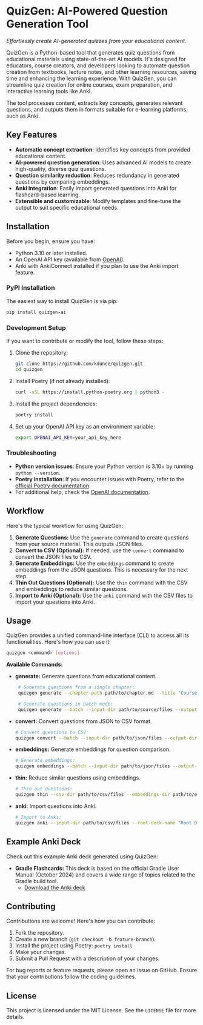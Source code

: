 # QuizGen: AI-Powered Question Generation Tool

*Effortlessly create AI-generated quizzes from your educational content.*

QuizGen is a Python-based tool that generates quiz questions from educational materials using state-of-the-art AI models. It's designed for educators, course creators, and developers looking to automate question creation from textbooks, lecture notes, and other learning resources, saving time and enhancing the learning experience. With QuizGen, you can streamline quiz creation for online courses, exam preparation, and interactive learning tools like Anki.

The tool processes content, extracts key concepts, generates relevant questions, and outputs them in formats suitable for e-learning platforms, such as Anki.

## Key Features

- **Automatic concept extraction**: Identifies key concepts from provided educational content.
- **AI-powered question generation**: Uses advanced AI models to create high-quality, diverse quiz questions.
- **Question similarity reduction**: Reduces redundancy in generated questions by comparing embeddings.
- **Anki integration**: Easily import generated questions into Anki for flashcard-based learning.
- **Extensible and customizable**: Modify templates and fine-tune the output to suit specific educational needs.

## Installation

Before you begin, ensure you have:

- Python 3.10 or later installed.
- An OpenAI API key (available from [OpenAI](https://platform.openai.com/signup)).
- Anki with AnkiConnect installed if you plan to use the Anki import feature.

### PyPI Installation

The easiest way to install QuizGen is via pip:

```bash
pip install quizgen-ai
```

### Development Setup

If you want to contribute or modify the tool, follow these steps:

1. Clone the repository:

   ```bash
   git clone https://github.com/kdunee/quizgen.git
   cd quizgen
   ```

1. Install Poetry (if not already installed):

   ```bash
   curl -sSL https://install.python-poetry.org | python3 -
   ```

1. Install the project dependencies:

   ```bash
   poetry install
   ```

1. Set up your OpenAI API key as an environment variable:

   ```bash
   export OPENAI_API_KEY=your_api_key_here
   ```

### Troubleshooting

- **Python version issues**: Ensure your Python version is 3.10+ by running `python --version`.
- **Poetry installation**: If you encounter issues with Poetry, refer to the [official Poetry documentation](https://python-poetry.org/docs/).
- For additional help, check the [OpenAI documentation](https://platform.openai.com/docs).

## Workflow

Here's the typical workflow for using QuizGen:

1. **Generate Questions:** Use the `generate` command to create questions from your source material. This outputs JSON files.
2. **Convert to CSV (Optional):** If needed, use the `convert` command to convert the JSON files to CSV.
3. **Generate Embeddings:** Use the `embeddings` command to create embeddings from the JSON questions. This is necessary for the next step.
4. **Thin Out Questions (Optional):** Use the `thin` command with the CSV and embeddings to reduce similar questions.
5. **Import to Anki (Optional):** Use the `anki` command with the CSV files to import your questions into Anki.

## Usage

QuizGen provides a unified command-line interface (CLI) to access all its functionalities. Here's how you can use it:

```bash
quizgen <command> [options]
```

**Available Commands:**

- **generate:** Generate questions from educational content.

   ```bash
    # Generate questions from a single chapter:
    quizgen generate --chapter-path path/to/chapter.md --title "Course Title" --output path/to/output.json

    # Generate questions in batch mode:
    quizgen generate --batch --input-dir path/to/source/files --output-dir path/to/output/json --title "Course Title"
    ```

- **convert:** Convert questions from JSON to CSV format.

    ```bash
    # Convert questions to CSV:
    quizgen convert --batch --input-dir path/to/json/files --output-dir path/to/csv/output
    ```

- **embeddings:** Generate embeddings for question comparison.

    ```bash
    # Generate embeddings:
    quizgen embeddings --batch --input-dir path/to/json/files --output-dir path/to/embeddings/output
    ```

- **thin:** Reduce similar questions using embeddings.

    ```bash
    # Thin out questions:
    quizgen thin --csv-dir path/to/csv/files --embeddings-dir path/to/embeddings --output-dir path/to/output --T 10 
    ```

- **anki:** Import questions into Anki.

    ```bash
    # Import to Anki:
    quizgen anki --input-dir path/to/csv/files --root-deck-name "Root Deck Name" 
    ```

## Example Anki Deck

Check out this example Anki deck generated using QuizGen:

- **Gradle Flashcards:** This deck is based on the official Gradle User Manual (October 2024) and covers a wide range of topics related to the Gradle build tool.
  - [Download the Anki deck](https://ankiweb.net/shared/info/1572773429)

## Contributing

Contributions are welcome! Here's how you can contribute:

1. Fork the repository.
1. Create a new branch (`git checkout -b feature-branch`).
1. Install the project using Poetry: `poetry install`
1. Make your changes.
1. Submit a Pull Request with a description of your changes.

For bug reports or feature requests, please open an issue on GitHub. Ensure that your contributions follow the coding guidelines.

## License

This project is licensed under the MIT License. See the `LICENSE` file for more details.
